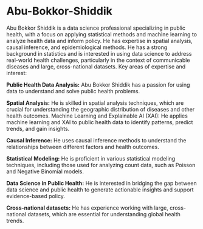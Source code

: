  # Abu-Bokkor-Shiddik
Abu Bokkor Shiddik is a data science professional specializing in public health, with a focus on applying statistical methods and machine learning to analyze health data and inform policy. He has expertise in spatial analysis, causal inference, and epidemiological methods. He has a strong background in statistics and is interested in using data science to address real-world health challenges, particularly in the context of communicable diseases and large, cross-national datasets. 
Key areas of expertise and interest:

**Public Health Data Analysis:**
Abu Bokkor Shiddik has a passion for using data to understand and solve public health problems. 

**Spatial Analysis:**
He is skilled in spatial analysis techniques, which are crucial for understanding the geographic distribution of diseases and other health outcomes. 
Machine Learning and Explainable AI (XAI):
He applies machine learning and XAI to public health data to identify patterns, predict trends, and gain insights. 

**Causal Inference:**
He uses causal inference methods to understand the relationships between different factors and health outcomes. 

**Statistical Modeling:**
He is proficient in various statistical modeling techniques, including those used for analyzing count data, such as Poisson and Negative Binomial models. 

**Data Science in Public Health:**
He is interested in bridging the gap between data science and public health to generate actionable insights and support evidence-based policy. 

**Cross-national datasets:**
He has experience working with large, cross-national datasets, which are essential for understanding global health trends. 
